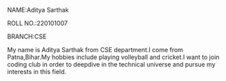 NAME:Aditya Sarthak

ROLL NO.:220101007

BRANCH:CSE

My name is Aditya Sarthak from CSE department.I come from Patna,Bihar.My hobbies include playing volleyball and cricket.I want to join coding club in order to deepdive in the technical universe and pursue my interests in this field. 
